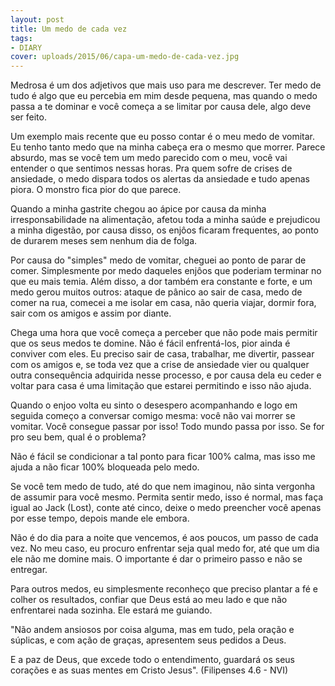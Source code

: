 ```yaml
---
layout: post
title: Um medo de cada vez
tags:
- DIARY
cover: uploads/2015/06/capa-um-medo-de-cada-vez.jpg
---
```


Medrosa é um dos adjetivos que mais uso para me descrever. Ter medo de tudo é algo que eu percebia em mim desde pequena, mas quando o medo passa a te dominar e você começa a se limitar por causa dele, algo deve ser feito.

Um exemplo mais recente que eu posso contar é o meu medo de vomitar. Eu tenho tanto medo que na minha cabeça era o mesmo que morrer. Parece absurdo, mas se você tem um medo parecido com o meu, você vai entender o que sentimos nessas horas. Pra quem sofre de crises de ansiedade, o medo dispara todos os alertas da ansiedade e tudo apenas piora. O monstro fica pior do que parece.

Quando a minha gastrite chegou ao ápice por causa da minha irresponsabilidade na alimentação, afetou toda a minha saúde e prejudicou a minha digestão, por causa disso, os enjôos ficaram frequentes, ao ponto de durarem meses sem nenhum dia de folga.

Por causa do "simples" medo de vomitar, cheguei ao ponto de parar de comer. Simplesmente por medo daqueles enjôos que poderiam terminar no que eu mais temia. Além disso, a dor também era constante e forte, e um medo gerou muitos outros: ataque de pânico ao sair de casa, medo de comer na rua, comecei a me isolar em casa, não queria viajar, dormir fora, sair com os amigos e assim por diante.

Chega uma hora que você começa a perceber que não pode mais permitir que os seus medos te domine. Não é fácil enfrentá-los, pior ainda é conviver com eles. Eu preciso sair de casa, trabalhar, me divertir, passear com os amigos e, se toda vez que a crise de ansiedade vier ou qualquer outra consequência adquirida nesse processo, e por causa dela eu ceder e voltar para casa é uma limitação que estarei permitindo e isso não ajuda.

Quando o enjoo volta eu sinto o desespero acompanhando e logo em seguida começo a conversar comigo mesma: você não vai morrer se vomitar. Você consegue passar por isso! Todo mundo passa por isso. Se for pro seu bem, qual é o problema?

Não é fácil se condicionar a tal ponto para ficar 100% calma, mas isso me ajuda a não ficar 100% bloqueada pelo medo.

Se você tem medo de tudo, até do que nem imaginou, não sinta vergonha de assumir para você mesmo. Permita sentir medo, isso é normal, mas faça igual ao Jack (Lost), conte até cinco, deixe o medo preencher você apenas por esse tempo, depois mande ele embora.

Não é do dia para a noite que vencemos, é aos poucos, um passo de cada vez. No meu caso, eu procuro enfrentar seja qual medo for, até que um dia ele não me domine mais. O importante é dar o primeiro passo e não se entregar.

Para outros medos, eu simplesmente reconheço que preciso plantar a fé e colher os resultados, confiar que Deus está ao meu lado e que não enfrentarei nada sozinha. Ele estará me guiando.

"Não andem ansiosos por coisa alguma, mas em tudo, pela oração e súplicas, e com ação de graças, apresentem seus pedidos a Deus.

E a paz de Deus, que excede todo o entendimento, guardará os seus corações e as suas mentes em Cristo Jesus".
(Filipenses 4.6 - NVI)

